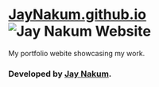 # [JayNakum.github.io](https://jaynakum.github.io/) ![Jay Nakum Website](https://img.shields.io/website?style=for-the-badge&url=https%3A%2F%2Fjaynakum.github.io%2F)

My portfolio webite showcasing my work.

### Developed by [Jay Nakum](https://jaynakum.github.io).
